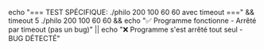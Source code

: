 echo "=== TEST SPÉCIFIQUE: ./philo 200 100 60 60 avec timeout ===" && timeout 5 ./philo 200 100 60 60 && echo "✅ Programme fonctionne - Arrêté par timeout (pas un bug)" || echo "❌ Programme s'est arrêté tout seul - BUG DÉTECTÉ"
